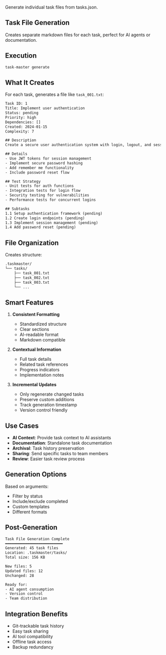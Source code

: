 Generate individual task files from tasks.json.

## Task File Generation

Creates separate markdown files for each task, perfect for AI agents or documentation.

## Execution

```sh
task-master generate
```

## What It Creates

For each task, generates a file like `task_001.txt`:

```txt
Task ID: 1
Title: Implement user authentication
Status: pending
Priority: high
Dependencies: []
Created: 2024-01-15
Complexity: 7

## Description
Create a secure user authentication system with login, logout, and session management.

## Details
- Use JWT tokens for session management
- Implement secure password hashing
- Add remember me functionality
- Include password reset flow

## Test Strategy
- Unit tests for auth functions
- Integration tests for login flow
- Security testing for vulnerabilities
- Performance tests for concurrent logins

## Subtasks
1.1 Setup authentication framework (pending)
1.2 Create login endpoints (pending)
1.3 Implement session management (pending)
1.4 Add password reset (pending)
```

## File Organization

Creates structure:

```sh
.taskmaster/
└── tasks/
    ├── task_001.txt
    ├── task_002.txt
    ├── task_003.txt
    └── ...
```

## Smart Features

1. **Consistent Formatting**
   - Standardized structure
   - Clear sections
   - AI-readable format
   - Markdown compatible

2. **Contextual Information**
   - Full task details
   - Related task references
   - Progress indicators
   - Implementation notes

3. **Incremental Updates**
   - Only regenerate changed tasks
   - Preserve custom additions
   - Track generation timestamp
   - Version control friendly

## Use Cases

- **AI Context**: Provide task context to AI assistants
- **Documentation**: Standalone task documentation
- **Archival**: Task history preservation
- **Sharing**: Send specific tasks to team members
- **Review**: Easier task review process

## Generation Options

Based on arguments:

- Filter by status
- Include/exclude completed
- Custom templates
- Different formats

## Post-Generation

```txt
Task File Generation Complete
━━━━━━━━━━━━━━━━━━━━━━━━━━
Generated: 45 task files
Location: .taskmaster/tasks/
Total size: 156 KB

New files: 5
Updated files: 12
Unchanged: 28

Ready for:
- AI agent consumption
- Version control
- Team distribution
```

## Integration Benefits

- Git-trackable task history
- Easy task sharing
- AI tool compatibility
- Offline task access
- Backup redundancy
